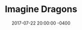 ---
layout: post
title:  "Imagine Dragons"
date:   2017-07-22 20:00:00 -0400
categories: concert
location: Hyppodrome de Longchamps
image: imaginedragons2017.png
playlist: 111577883/playlist/5cjMgKRuM7kj2HQpmt1IyM/dark
---